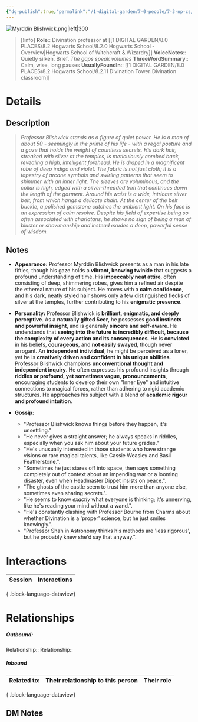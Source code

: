 ```yaml
---
{"dg-publish":true,"permalink":"/1-digital-garden/7-0-people/7-3-np-cs/myrddin-blishwick/","tags":["#person","hogwarts-faculty","hogwarts","professor","ravenclaw"]}
---
```



![Myrddin Blishwick.png|left|300](/img/user/1%20DIGITAL%20GARDEN/7.0%20PEOPLE/7.3%20NPCs/Headshots/Myrddin%20Blishwick.png)
>[!info] 
>**Role**:: Divination professor at [[1 DIGITAL GARDEN/8.0 PLACES/8.2 Hogwarts School/8.2.0 Hogwarts School - Overview\|Hogwarts School of Witchcraft & Wizardry]]
>**VoiceNotes**:: Quietly silken. Brief. *The gaps speak volumes*
>**ThreeWordSummary**:: Calm, wise, long pauses
>**UsuallyFoundIn**:: [[1 DIGITAL GARDEN/8.0 PLACES/8.2 Hogwarts School/8.2.11 Divination Tower\|Divination classroom]]

# Details

## Description
>_Professor Blishwick stands as a figure of quiet power. He is a man of about 50 - seemingly in the prime of his life - with a regal posture and a gaze that holds the weight of countless secrets. His dark hair, streaked with silver at the temples, is meticulously combed back, revealing a high, intelligent forehead.
>He is draped in a magnificent robe of deep indigo and violet. The fabric is not just cloth; it is a tapestry of arcane symbols and swirling patterns that seem to shimmer with an inner light. The sleeves are voluminous, and the collar is high, edged with a silver-threaded trim that continues down the length of the garment. Around his waist is a wide, intricate silver belt, from which hangs a delicate chain. At the center of the belt buckle, a polished gemstone catches the ambient light.
>On his face is an expression of calm resolve. Despite his field of expertise being so often associated with charlatans, he shows no sign of being a man of bluster or showmanship and instead exudes a deep, powerful sense of wisdom._

## Notes

- **Appearance:** Professor Myrddin Blishwick presents as a man in his late fifties, though his gaze holds a **vibrant, knowing twinkle** that suggests a profound understanding of time. His **impeccably neat attire**, often consisting of deep, shimmering robes, gives him a refined air despite the ethereal nature of his subject. He moves with a **calm confidence**, and his dark, neatly styled hair shows only a few distinguished flecks of silver at the temples, further contributing to his **enigmatic presence**.
    
- **Personality:** Professor Blishwick is **brilliant, enigmatic, and deeply perceptive**. As a **naturally gifted Seer**, he possesses **good instincts and powerful insight**, and is generally **sincere and self-aware**. He understands that **seeing into the future is incredibly difficult, because the complexity of every action and its consequences**. He is **convicted** in his beliefs, **courageous**, and **not easily swayed**, though never arrogant. An **independent individual**, he might be perceived as a loner, yet he is **creatively driven and confident in his unique abilities**. Professor Blishwick champions **unconventional thought and independent inquiry**. He often expresses his profound insights through **riddles or profound, yet sometimes vague, pronouncements**, encouraging students to develop their own "Inner Eye" and intuitive connections to magical forces, rather than adhering to rigid academic structures. He approaches his subject with a blend of **academic rigour and profound intuition**.
    
- **Gossip:**
    
    - "Professor Blishwick knows things before they happen, it's unsettling."
    - "He never gives a straight answer; he always speaks in riddles, especially when you ask him about your future grades."
    - "He's unusually interested in those students who have strange visions or rare magical talents, like Cassie Weasley and Basil Featherstone.".
    - "Sometimes he just stares off into space, then says something completely out of context about an impending war or a looming disaster, even when Headmaster Dippet insists on peace.".
    - "The ghosts of the castle seem to trust him more than anyone else, sometimes even sharing secrets.".
    - "He seems to know _exactly_ what everyone is thinking; it's unnerving, like he's reading your mind without a wand.".
    - "He's constantly clashing with Professor Bourne from Charms about whether Divination is a 'proper' science, but he just smiles knowingly.".
    - "Professor Shah in Astronomy thinks his methods are 'less rigorous', but he probably knew she'd say that anyway.".

# Interactions

| Session | Interactions |
| ------- | ------------ |

{ .block-language-dataview}

# Relationships
##### Outbound:
Relationship::
Relationship::

##### Inbound
| Related to: | Their relationship to this person | Their role |
| ----------- | --------------------------------- | ---------- |

{ .block-language-dataview}







## DM Notes
